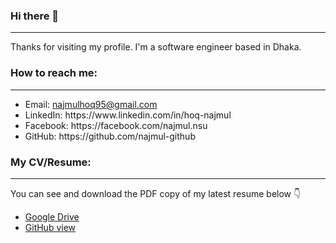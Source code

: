 ### Hi there 👋
---
<span class="border-bottom"></span>
<p>Thanks for visiting my profile. I'm a software engineer based in Dhaka.</p>

### How to reach me:
---
<ul>
  <li>Email: <a href= "" >najmulhoq95@gmail.com</a> </li>
  <li>LinkedIn: https://www.linkedin.com/in/hoq-najmul</li>
  <li>Facebook: https://facebook.com/najmul.nsu</li>
<!--   <li>Blog: https://dev.to/najmul</li> -->
<!--   <li>Twitter: https://twitter.com/najmul</li> -->
  <li>GitHub: https://github.com/najmul-github</li>
</ul>

### My CV/Resume:
---
You can see and download the PDF copy of my latest resume below 👇
<ul>
  <li><a href="https://drive.google.com/file/d/1znGq9Qf3-3_17YNniCB6dB-95m_v-vTF/view?usp=sharing">Google Drive</a></li>
  <li> <a href="https://github.com/najmul-github/resume/blob/f547e95cf16be43ab3a7d8d0241b3a78038ff008/Najmul%20Hoq.pdf">GitHub view</a></li>
</ul>

<!--
**najmul-github/najmul-github** is a ✨ _special_ ✨ repository because its `README.md` (this file) appears on your GitHub profile.

Here are some ideas to get you started:

- 🔭 I’m currently working on ...
- 🌱 I’m currently learning ...
- 👯 I’m looking to collaborate on ...
- 🤔 I’m looking for help with ...
- 💬 Ask me about ...
- 📫 How to reach me: ...
- 😄 Pronouns: ...
- ⚡ Fun fact: ...
-->
